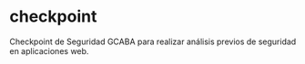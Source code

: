# checkpoint
Checkpoint de Seguridad GCABA para realizar análisis previos de seguridad en aplicaciones web.
